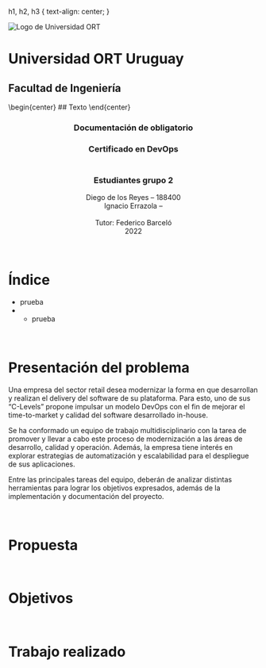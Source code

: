 h1, h2, h3 { text-align: center; }

![Logo de Universidad ORT](https://drive.google.com/uc?export=view&id=1E0sLWfVQwRFCJaAwZVIDiBxF5izOp7gR)
<h1>Universidad ORT Uruguay</h1>
<h2>Facultad de Ingeniería</h2>
\begin{center}
## Texto
\end{center}
<br>


### <center>Documentación de obligatorio</center>
### <center>Certificado en DevOps</center><br>
### <center>Estudiantes grupo 2</center>

<center>Diego de los Reyes – 188400</center>
<center>Ignacio Errazola – </center><br>

<center>Tutor: Federico Barceló</center>
<center>2022</center><br><br>

# Índice
* prueba
* *  prueba


# <br> Presentación del problema
Una empresa del sector retail desea modernizar la forma en que desarrollan y realizan el delivery del software de su plataforma. Para esto, uno de sus “C-Levels” propone impulsar un modelo DevOps con el fin de mejorar el time-to-market y calidad del software desarrollado in-house. 

Se ha conformado un equipo de trabajo multidisciplinario con la tarea de promover y llevar a cabo este proceso de modernización a las áreas de desarrollo, calidad y operación. Además, la empresa tiene interés en explorar estrategias de automatización y escalabilidad para el despliegue de sus aplicaciones.

Entre las principales tareas del equipo, deberán de analizar distintas herramientas para lograr los objetivos expresados, además de la implementación y documentación del proyecto.

# <br> Propuesta 
# <br> Objetivos
# <br> Trabajo realizado
